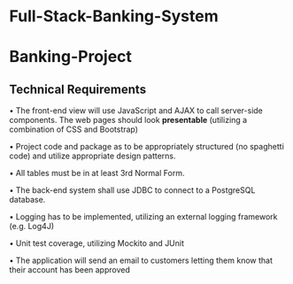 # Full-Stack-Banking-System
# Banking-Project


## Technical Requirements

•	The front-end view will use JavaScript and AJAX to call server-side components. The web pages should look **presentable** (utilizing a combination of CSS and Bootstrap)

•	Project code and package as to be appropriately structured (no spaghetti code) and utilize appropriate design patterns.

•	All tables must be in at least 3rd Normal Form.

•	The back-end system shall use JDBC to connect to a PostgreSQL database.

•	Logging has to be implemented, utilizing an external logging framework (e.g. Log4J)

•	Unit test coverage, utilizing Mockito and JUnit

•	The application will send an email to customers letting them know that their account has been approved 

